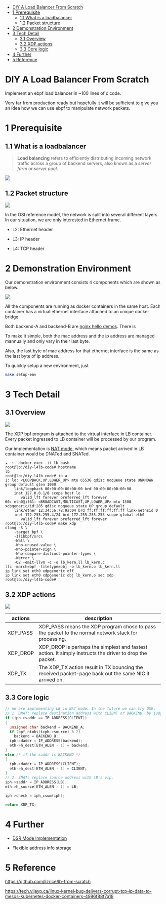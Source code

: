 - [DIY A Load Balancer From Scratch](#diy-a-load-balancer-from-scratch)
- [1 Prerequisite](#1-prerequisite)
  - [1.1 What is a loadbalancer](#11-what-is-a-loadbalancer)
  - [1.2 Packet structure](#12-packet-structure)
- [2 Demonstration Environment](#2-demonstration-environment)
- [3 Tech Detail](#3-tech-detail)
  - [3.1 Overview](#31-overview)
  - [3.2 XDP actions](#32-xdp-actions)
  - [3.3 Core logic](#33-core-logic)
- [4 Further](#4-further)
- [5 Reference](#5-reference)

# DIY A Load Balancer From Scratch

Implement an ebpf load balancer in ~100 lines of c code.

Very far from production ready but hopefully it will be sufficient to give you an idea how we can use ebpf to manipulate network packets.

# 1 Prerequisite

## 1.1 What is a loadbalancer

>  **Load balancing** refers to efficiently distributing incoming network traffic across a group of backend servers, also known as a *server farm* or *server pool*.

![](assets/2023-01-10-15-32-57-image.png)

## 1.2 Packet structure

![](assets/2023-01-10-15-44-14-image.png)

In the OSI reference model, the network is split into several different layers. In our situation, we are only interested in  Ethernet frame.

- L2: Ethernet header

- L3: IP header

- L4: TCP header

# 2 Demonstration Environment

Our demonstration environment consists 4 components which are shown as below.

![](assets/2023-01-10-15-56-58-image.png)

All the components are running as docker containers in the same host. Each container has a virtual ethernet interface attached to an unique docker bridge.

Both backend-A and backend-B are [nginx hello demos](https://github.com/nginxinc/NGINX-Demos/tree/master/nginx-hello). There is

To make it simple, both the mac address and the ip address  are managed mannually and only vary in their last byte.

Also, the last byte of mac address for that ethernet  interface is the same as the last byte of ip address.

To quickly setup a new environment, just

```bash
make setup-env
```

# 3 Tech Detail

## 3.1 Overview

![](assets/2023-01-10-16-17-03-image.png)

The XDP bpf program is attached to the virtual interface in LB container. Every packet ingressed to LB container will be processed by our program.

Our implementation is [NAT mode](https://www.loadbalancer.org/glossary/layer-4-nat-mode/), which means packet arrived in LB container would be DNATed and SNATed.

```
☁  ~  docker exec -it lb bash
root@lb:/diy-l4lb-code# hostname
lb
root@lb:/diy-l4lb-code# ip a
1: lo: <LOOPBACK,UP,LOWER_UP> mtu 65536 qdisc noqueue state UNKNOWN group default qlen 1000
    link/loopback 00:00:00:00:00:00 brd 00:00:00:00:00:00
    inet 127.0.0.1/8 scope host lo
       valid_lft forever preferred_lft forever
60: eth0@if61: <BROADCAST,MULTICAST,UP,LOWER_UP> mtu 1500 xdpgeneric/id:285 qdisc noqueue state UP group default
    link/ether 12:34:56:78:9a:04 brd ff:ff:ff:ff:ff:ff link-netnsid 0
    inet 172.255.255.4/24 brd 172.255.255.255 scope global eth0
       valid_lft forever preferred_lft forever
root@lb:/diy-l4lb-code# make xdp
clang -S \
    -target bpf \
    -Ilibbpf/src\
    -Wall \
    -Wno-unused-value \
    -Wno-pointer-sign \
    -Wno-compare-distinct-pointer-types \
    -Werror \
    -O2 -emit-llvm -c -o lb_kern.ll lb_kern.c
llc -march=bpf -filetype=obj -o lb_kern.o lb_kern.ll
ip link set eth0 xdpgeneric off
ip link set eth0 xdpgeneric obj lb_kern.o sec xdp
root@lb:/diy-l4lb-code#
```

## 3.2 XDP actions

![](assets/2023-01-10-16-17-15-image.png)

| actions  | description                                                                                             |
| -------- | ------------------------------------------------------------------------------------------------------- |
| XDP_PASS | XDP_PASS means the XDP program chose to pass the packet to the normal network stack for processing.     |
| XDP_DROP | XDP_DROP is perhaps the simplest and fastest action. It simply instructs the driver to drop the packet. |
| XDP_TX   | The XDP_TX action result in TX bouncing the received packet-page back out the same NIC it arrived on.   |

## 3.3 Core logic

```cpp
// We are implementing LB in NAT mode. In the future we can try DSR.
// 1. DNAT: replace destination address with CLIENT or BACKEND, by judging direction.
if (iph->saddr == IP_ADDRESS(CLIENT))
{
  unsigned char backend = BACKEND_A;
  if (bpf_ntohs(tcph->source) % 2)
    backend = BACKEND_B;
  iph->daddr = IP_ADDRESS(backend);
  eth->h_dest[ETH_ALEN - 1] = backend;
}
else /* if the saddr is BACKEND */
{
  iph->daddr = IP_ADDRESS(CLIENT);
  eth->h_dest[ETH_ALEN - 1] = CLIENT;
}
// 2. SNAT: replace source address with LB's vip.
iph->saddr = IP_ADDRESS(LB);
eth->h_source[ETH_ALEN - 1] = LB;

iph->check = iph_csum(iph);

return XDP_TX;
```

# 4 Further

- [DSR Mode Implementation](https://www.loadbalancer.org/blog/direct-server-return-is-simply-awesome-and-heres-why/)

- Flexible address info storage

# 5 Reference

https://github.com/lizrice/lb-from-scratch

https://tech.vijayp.ca/linux-kernel-bug-delivers-corrupt-tcp-ip-data-to-mesos-kubernetes-docker-containers-4986f88f7a19